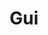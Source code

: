 ---
layout: root-directory
title: Gui
permalink: /blog/coding/python/frameworks/gui/

enumerate_grand_children: true
---